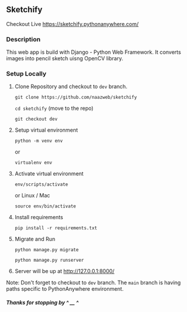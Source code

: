 ## Sketchify
Checkout Live https://sketchify.pythonanywhere.com/


### Description
This web app is build with Django - Python Web Framework. It converts images into pencil sketch uisng OpenCV library. 

### Setup Locally
1. Clone Repository and checkout to `dev` branch.

    `git clone https://github.com/naazweb/sketchify`

    `cd sketchify` (move to the repo)

    `git checkout dev`
2. Setup virtual environment

    `python -m venv env` 
   
    or
    
    `virtualenv env`
3. Activate virtual environment

    `env/scripts/activate`

    or Linux / Mac
    
    `source env/bin/activate`
4. Install requirements

    `pip install -r requirements.txt`
5. Migrate and Run

    `python manage.py migrate`

    `python manage.py runserver`

6. Server will be up at http://127.0.0.1:8000/

Note: Don't forget to checkout to `dev` branch. The `main` branch is having paths specific to PythonAnywhere environment.

##### Thanks for stopping by ^ __ ^